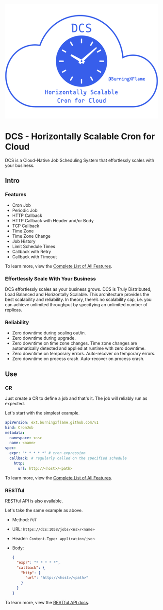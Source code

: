 ![ ](img/dcs.png)

# DCS - Horizontally Scalable Cron for Cloud

DCS is a Cloud-Native Job Scheduling System that effortlessly scales with your business.

## Intro

### Features

- Cron Job
- Periodic Job
- HTTP Callback
- HTTP Callback with Header and/or Body
- TCP Callback
- Time Zone
- Time Zone Change
- Job History
- Limit Schedule Times
- Callback with Retry
- Callback with Timeout

To learn more, view the [Complete List of All Features](https://www.bxflame.com/dcs/doc/features/).

### Effortlessly Scale With Your Business

DCS effortlessly scales as your business grows. DCS is Truly Distributed, Load Balanced and Horizontally Scalable. This architecture provides the best scalability and reliability. In theory, there’s no scalability cap, i.e. you can achieve unlimited throughput by specifying an unlimited number of replicas.

### Reliability

- Zero downtime during scaling out/in.
- Zero downtime during upgrade.
- Zero downtime on time zone changes. Time zone changes are automatically detected and applied at runtime with zero downtime.
- Zero downtime on temporary errors. Auto-recover on temporary errors.
- Zero downtime on process crash. Auto-recover on process crash.

## Use

### CR

Just create a CR to define a job and that's it. The job will reliably run as expected.

Let's start with the simplest example.

```yaml
apiVersion: ext.burningxflame.github.com/v1
kind: CronJob
metadata:
  namespace: <ns>
  name: <name>
spec:
  expr: "* * * * *" # cron expression
  callback: # regularly called on the specified schedule
    http:
      url: http://<host>/<path>
```

To learn more, view the [Complete List of All Features](https://www.bxflame.com/dcs/doc/features/).

### RESTful

RESTful API is also available.

Let's take the same example as above.

- Method: `PUT`
- URL: `https://dcs:1058/jobs/<ns>/<name>`
- Header: `Content-Type: application/json`
- Body:

  ```json
  {
    "expr": "* * * * *",
    "callback": {
      "http": {
        "url": "http://<host>/<path>"
      }
    }
  }
  ```

To learn more, view the [RESTful API docs](https://www.bxflame.com/dcs/doc/rest/).
